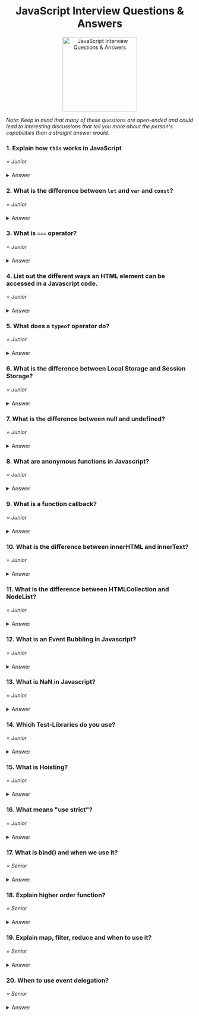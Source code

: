 <h1 align="center">
JavaScript Interview Questions & Answers
</h1>
<p align="center">
    <img src="https://github.com/monkey3310/full-stack-interview/blob/master/assets/js-logo.svg" alt="JavaScript Interview Questions & Answers" width="200"/>
</p>

_Note: Keep in mind that many of these questions are open-ended and could lead to interesting discussions that tell you more about the person's capabilities than a straight answer would._

### 1. Explain how `this` works in JavaScript
:star: _Junior_
<details>
    <summary>
        Answer
    </summary>

A function's `this` keyword behaves a little differently in JavaScript compared to other languages. It also has some differences between strict mode and non-strict mode.

In the **global execution context (outside of any function)**, `this` refers to the global object whether in `strict mode` or not.

**Inside a function**, the value of this depends on how the function is called.
    Explain _arrow functions_ this, `bind` method

As an `object method` its `this` is set to the object the method is called on.

###### References
* [MDN web docs / this](https://developer.mozilla.org/en-US/docs/Web/JavaScript/Reference/Operators/this)
</details>

### 2. What is the difference between `let` and `var` and `const`?
:star: _Junior_
<details>
    <summary>
        Answer
    </summary>
const is a signal that the identifier won’t be reassigned. It needs initialisation upfront, so you can't write const something;

let, is a signal that the variable may be reassigned, such as a counter in a loop, or a value swap in an algorithm.

var is now the weakest signal available when you define a variable in JavaScript. The variable may or may not be reassigned, and the variable may or may not be used for an entire function, or just for the purpose of a block or loop.
It's declaration is hoisted, instead of let and const.

```
for ( var i=0; i<2; i++ ) {} console.log(i) // exists outside the blockscope
for ( let i=0; i<2; i++ ) {} console.log(i) // only exists inside the blockscope
for ( const i=0; i<2; i++ ) {} console.log(i) // error reassignment, but only on top-level
for ( const cnt={i:0}; cnt.i<2; cnt.i++ ) {} // only exists inside the blockscope
```

</details>

### 3. What is `===` operator?
:star: _Junior_
<details>
    <summary>
        Answer
    </summary>

This is the strict comparision operator e.g. 5 == '5' = true vs 5 === '5' = false, this means that it checks the value and also the type, so that Int 5 isn't equal a Str 5.
</details>

### 4. List out the different ways an HTML element can be accessed in a Javascript code.
:star: _Junior_
<details>
    <summary>
        Answer
    </summary>

Access one element:
```
    let byID = document.getElementById('id');
    let qS = document.querySelector('#id');
```
They return the first matching node. querySelector is the new selector interface, should be faster, but depends on browser implementation. querySelector can take any css-selector and is more comfortable.

Access one and more:
```
    let byClass = document.getElementsByClassName(classname);
    let qSA = document.querySelectorAll('.classname');
```
They return a non-live NodeList, which is an array-like list of elements, array-like means that some functions are missing like push(), pop()).

</details>

### 5. What does a `typeof` operator do?
:star: _Junior_
<details>
    <summary>
        Answer
    </summary>
    
The `typeof` operator is used to get the data type (returns a string) of its operand. The operand can be either a literal or a data structure such as a variable, a function, or an object. The operator returns the data type.

Syntax: 
```js
typeof operand
typeof (operand)
```
</details>

### 6. What is the difference between Local Storage and Session Storage?
:star: _Junior_
<details>
    <summary>
        Answer
    </summary>
</details>

### 7. What is the difference between null and undefined?
:star: _Junior_
<details>
    <summary>
        Answer
    </summary>
    null and undefined are two types in JavaScript. undefined means something hasn't been initialized. null means something is currently unavailable. 
</details>

### 8. What are anonymous functions in Javascript?
:star: _Junior_
<details>
    <summary>
        Answer
    </summary>
</details>

### 9. What is a function callback?
:star: _Junior_
<details>
    <summary>
        Answer
    </summary>
    A callback function is a function that is passed to another function as an argument and is executed after some operation has been completed. Below is an example of a simple callback function that logs to the console after some operations have been completed.
</details>

### 10. What is the difference between innerHTML and innerText?
:star: _Junior_
<details>
    <summary>
        Answer
    </summary>
</details>

### 11. What is the difference between HTMLCollection and NodeList?
:star: _Junior_
<details>
    <summary>
        Answer
    </summary>
</details>

### 12. What is an Event Bubbling in Javascript?
:star: _Junior_
<details>
    <summary>
        Answer
    </summary>
</details>

### 13. What is NaN in Javascript?
:star: _Junior_
<details>
    <summary>
        Answer
    </summary>
</details>

### 14. Which Test-Libraries do you use?
:star: _Junior_
<details>
    <summary>
        Answer
    </summary>

q-unit, mocha, chai, sinonJS, jasmine, ...

</details>

### 15. What is Hoisting?
:star: _Junior_
<details>
    <summary>
        Answer
    </summary>

Means that the declaration moved to the top of the current scope (current script or the current function). JavaScript only hoists declarations, not initializations.

let and const don't get hoisted.
</details>

### 16. What means "use strict"?
:star: _Junior_
<details>
    <summary>
        Answer
    </summary>

Switches to strict mode which helps to prevent common errors like using unsafe operators

</details>

### 17. What is bind() and when we use it?

:star: _Senior_
<details>
    <summary>
        Answer
    </summary>

bind is a method to bind the current context for later execution e.g.
```
element.addEventListener('click', this.onClick.bind(this), false);
```
it creates a new function which prevents accidental loss of scope. An alternative approach is to use apply, call or ES6 fat-arrow function.

</details>

### 18. Explain higher order function?
:star: _Senior_
<details>
    <summary>
        Answer
    </summary>

Function that will take a function as argument or return a new function. For example [].map/filter/reduce are higer order functions.

</details>

### 19. Explain map, filter, reduce and when to use it?
:star: _Senior_
<details>
    <summary>
        Answer
    </summary>

map - to iterate over an array and return a new one
filter - to filter an array and return a new filtered one
reduce - takes and reducer function which evaluate against every element and can produce every desired output (filter, map or simple value like sum)
</details>

### 20. When to use event delegation?
:star: _Senior_
<details>
    <summary>
        Answer
    </summary>

If you have to watch a lot of elements and performance is key

</details>
